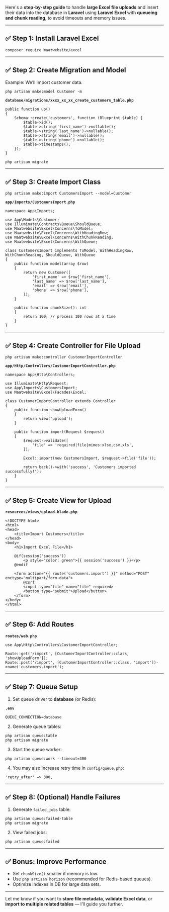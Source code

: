 Here's a **step-by-step guide** to handle **large Excel file uploads** and insert their data into the database in **Laravel** using **Laravel Excel** with **queueing and chunk reading**, to avoid timeouts and memory issues.

---

## ✅ Step 1: Install Laravel Excel

```
composer require maatwebsite/excel
```

---

## ✅ Step 2: Create Migration and Model

Example: We’ll import customer data.

```
php artisan make:model Customer -m
```

**`database/migrations/xxxx_xx_xx_create_customers_table.php`**

```
public function up()
{
    Schema::create('customers', function (Blueprint $table) {
        $table->id();
        $table->string('first_name')->nullable();
        $table->string('last_name')->nullable();
        $table->string('email')->nullable();
        $table->string('phone')->nullable();
        $table->timestamps();
    });
}
```

```
php artisan migrate
```

---

## ✅ Step 3: Create Import Class

```
php artisan make:import CustomersImport --model=Customer
```

**`app/Imports/CustomersImport.php`**

```
namespace App\Imports;

use App\Models\Customer;
use Illuminate\Contracts\Queue\ShouldQueue;
use Maatwebsite\Excel\Concerns\ToModel;
use Maatwebsite\Excel\Concerns\WithHeadingRow;
use Maatwebsite\Excel\Concerns\WithChunkReading;
use Maatwebsite\Excel\Concerns\WithQueue;

class CustomersImport implements ToModel, WithHeadingRow, WithChunkReading, ShouldQueue, WithQueue
{
    public function model(array $row)
    {
        return new Customer([
            'first_name' => $row['first_name'],
            'last_name' => $row['last_name'],
            'email' => $row['email'],
            'phone' => $row['phone'],
        ]);
    }

    public function chunkSize(): int
    {
        return 100; // process 100 rows at a time
    }
}
```

---

## ✅ Step 4: Create Controller for File Upload

```
php artisan make:controller CustomerImportController
```

**`app/Http/Controllers/CustomerImportController.php`**

```
namespace App\Http\Controllers;

use Illuminate\Http\Request;
use App\Imports\CustomersImport;
use Maatwebsite\Excel\Facades\Excel;

class CustomerImportController extends Controller
{
    public function showUploadForm()
    {
        return view('upload');
    }

    public function import(Request $request)
    {
        $request->validate([
            'file' => 'required|file|mimes:xlsx,csv,xls',
        ]);

        Excel::import(new CustomersImport, $request->file('file'));

        return back()->with('success', 'Customers imported successfully!');
    }
}
```

---

## ✅ Step 5: Create View for Upload

**`resources/views/upload.blade.php`**

```
<!DOCTYPE html>
<html>
<head>
    <title>Import Customers</title>
</head>
<body>
    <h1>Import Excel File</h1>

    @if(session('success'))
        <p style="color: green">{{ session('success') }}</p>
    @endif

    <form action="{{ route('customers.import') }}" method="POST" enctype="multipart/form-data">
        @csrf
        <input type="file" name="file" required>
        <button type="submit">Upload</button>
    </form>
</body>
</html>
```

---

## ✅ Step 6: Add Routes

**`routes/web.php`**

```
use App\Http\Controllers\CustomerImportController;

Route::get('/import', [CustomerImportController::class, 'showUploadForm']);
Route::post('/import', [CustomerImportController::class, 'import'])->name('customers.import');
```

---

## ✅ Step 7: Queue Setup

1. Set queue driver to **database** (or Redis):

**`.env`**

```
QUEUE_CONNECTION=database
```

2. Generate queue tables:

```
php artisan queue:table
php artisan migrate
```

3. Start the queue worker:

```
php artisan queue:work --timeout=300
```

4. You may also increase retry time in `config/queue.php`:

```
'retry_after' => 300,
```

---

## ✅ Step 8: (Optional) Handle Failures

1. Generate `failed_jobs` table:

```
php artisan queue:failed-table
php artisan migrate
```

2. View failed jobs:

```
php artisan queue:failed
```

---

## ✅ Bonus: Improve Performance

* Set `chunkSize()` smaller if memory is low.
* Use `php artisan horizon` (recommended for Redis-based queues).
* Optimize indexes in DB for large data sets.

---

Let me know if you want to **store file metadata**, **validate Excel data**, or **import to multiple related tables** — I’ll guide you further.
